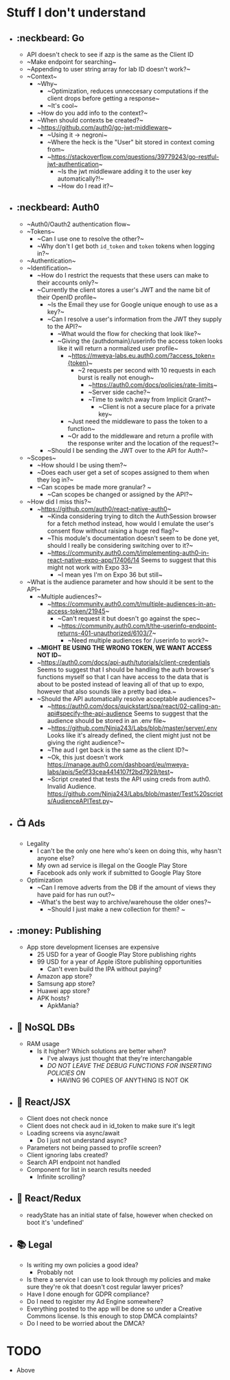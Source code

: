 # Stuff I don't understand
 * ##  :neckbeard: Go
   * API doesn't check to see if azp is the same as the Client ID
   * ~Make endpoint for searching~
   * ~Appending to user string array for lab ID doesn't work?~
   * ~Context~
     - ~Why~
       - ~Optimization, reduces unneccesary computations if the client drops before getting a response~
       - ~It's cool~
     - ~How do you add info to the context?~
     - ~When should contexts be created?~
     - ~https://github.com/auth0/go-jwt-middleware~ 
       - ~Using it -> negroni~
       - ~Where the heck is the "User" bit stored in context coming from~
       - ~https://stackoverflow.com/questions/39779243/go-restful-jwt-authentication~
         - ~Is the jwt middleware adding it to the user key automatically?!~
         - ~How do I read it?~
 * ##  :neckbeard: Auth0
   * ~Auth0/Oauth2 authentication flow~
   * ~Tokens~
     - ~Can I use one to resolve the other?~
     - ~Why don't I get both `id_token` and `token` tokens when logging in?~
   * ~Authentication~
   * ~Identification~
     - ~How do I restrict the requests that these users can make to their accounts only?~
     - ~Currently the client stores a user's JWT and the name bit of their OpenID profile~
       - ~Is the Email they use for Google unique enough to use as a key?~
       - ~Can I resolve a user's information from the JWT they supply to the API?~
         - ~What would the flow for checking that look like?~
         - ~Giving the {authdomain}/userinfo the access token looks like it will return a normalized user profile~
           - ~https://mweya-labs.eu.auth0.com/?access_token={token}~
             - ~2 requests per second with 10 requests in each burst is really not enough~
               - ~https://auth0.com/docs/policies/rate-limits~
               - ~Server side cache?~
               - ~Time to switch away from Implicit Grant?~
                 - ~Client is not a secure place for a private key~
           - ~Just need the middleware to pass the token to a function~
           - ~Or add to the middleware and return a profile with the response writer and the location of the request?~
       - ~Should I be sending the JWT over to the API for Auth?~
   * ~Scopes~
     - ~How should I be using them?~
     - ~Does each user get a set of scopes assigned to them when they log in?~
     - ~Can scopes be made more granular? ~
       - ~Can scopes be changed or assigned by the API?~
   * ~How did I miss this?~
     - ~https://github.com/auth0/react-native-auth0~
       - ~Kinda considering trying to ditch the AuthSession browser for a fetch method instead, how would I emulate the user's consent flow without raising a huge red flag?~
       - ~This module's documentation doesn't seem to be done yet, should I really be considering switching over to it?~
       - ~https://community.auth0.com/t/implementing-auth0-in-react-native-expo-app/17406/14 Seems to suggest that this might not work with Expo 33~
         - ~I mean yes I'm on Expo 36 but still~
   * ~What is the audience parameter and how should it be sent to the API~
     - ~Multiple audiences?~
       - ~https://community.auth0.com/t/multiple-audiences-in-an-access-token/21945~
         - ~Can't request it but doesn't go against the spec~
         - ~https://community.auth0.com/t/the-userinfo-endpoint-returns-401-unauthorized/6103/7~
           - ~Need multiple audiences for /userinfo to work?~
     - ~**MIGHT BE USING THE WRONG TOKEN, WE WANT ACCESS NOT ID**~
     - ~https://auth0.com/docs/api-auth/tutorials/client-credentials Seems to suggest that I should be handling the auth browser's functions myself so that I can have access to the data that is about to be posted instead of leaving all of that up to expo, however that also sounds like a pretty bad idea.~
     - ~Should the API automatically resolve acceptable audiences?~
       - ~https://auth0.com/docs/quickstart/spa/react/02-calling-an-api#specify-the-api-audience Seems to suggest that the audience should be stored in an .env file~
       - ~https://github.com/Ninja243/Labs/blob/master/server/.env Looks like it's already defined, the client might just not be giving the right audience?~
       - ~The aud I get back is the same as the client ID?~
       - ~Ok, this just doesn't work https://manage.auth0.com/dashboard/eu/mweya-labs/apis/5e0f33cea4414107f2bd7929/test~
       - ~Script created that tests the API using creds from auth0. Invalid Audience. https://github.com/Ninja243/Labs/blob/master/Test%20scripts/AudienceAPITest.py~

 * ## :tv: Ads
   * Legality
     - I can't be the only one here who's keen on doing this, why hasn't anyone else?
     - My own ad service is illegal on the Google Play Store
     - Facebook ads only work if submitted to Google Play Store
   * Optimization
     - ~Can I remove adverts from the DB if the amount of views they have paid for has run out?~
     - ~What's the best way to archive/warehouse the older ones?~
       - ~Should I just make a new collection for them? ~

* ## :money: Publishing
  * App store development licenses are expensive
    - 25 USD for a year of Google Play Store publishing rights
    - 99 USD for a year of Apple iStore publishing opportunities
      - Can't even build the IPA without paying?
    - Amazon app store?
    - Samsung app store?
    - Huawei app store?
    - APK hosts?
      - ApkMania?

 * ##  :bamboo: NoSQL DBs
   * RAM usage
     - Is it higher? Which solutions are better when? 
       - I've always just thought that they're interchangable
       - *DO NOT LEAVE THE DEBUG FUNCTIONS FOR INSERTING POLICIES ON*
         - HAVING 96 COPIES OF ANYTHING IS NOT OK

 * ##  :imp: React/JSX
   * Client does not check nonce
   * Client does not check aud in id_token to make sure it's legit
   * Loading screens via async/await
     - Do I just not understand async?
   * Parameters not being passed to profile screen?
   * Client ignoring labs created?
   * Search API endpoint not handled
   * Component for list in search results needed
     - Infinite scrolling?

 * ##  :imp: React/Redux
   * readyState has an initial state of false, however when checked on boot it's 'undefined'

 * ##  :books: Legal
   * Is writing my own policies a good idea?
     - Probably not
   * Is there a service I can use to look through my policies and make sure they're ok that doesn't cost regular lawyer prices?
   * Have I done enough for GDPR compliance?
   * Do I need to register my Ad Engine somewhere?
   * Everything posted to the app will be done so under a Creative Commons license. Is this enough to stop DMCA complaints?
   * Do I need to be worried about the DMCA?


# TODO
 * Above